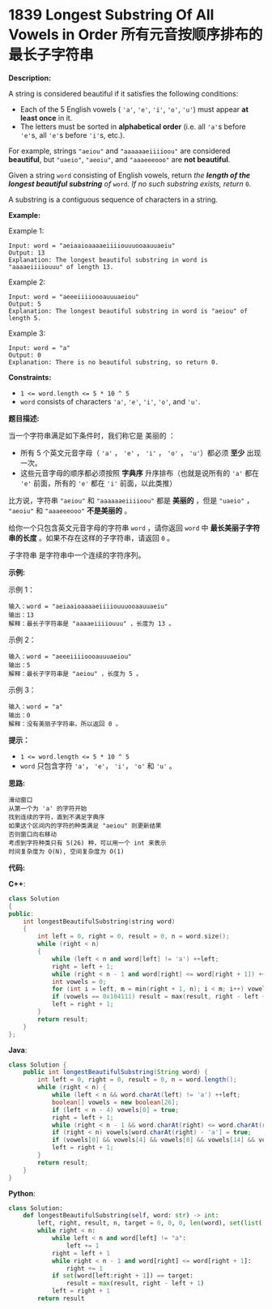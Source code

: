 # 1839 Longest Substring Of All Vowels in Order 所有元音按顺序排布的最长子字符串

__Description:__

A string is considered beautiful if it satisfies the following conditions:

- Each of the 5 English vowels ( `'a'`, `'e'`, `'i'`, `'o'`, `'u'`) must appear __at least once__ in it.
- The letters must be sorted in __alphabetical order__ (i.e. all `'a'`s before `'e'`s, all `'e'`s before `'i'`s, etc.).

For example, strings `"aeiou"` and `"aaaaaaeiiiioou"` are considered __beautiful__, but `"uaeio"`, `"aeoiu"`, and `"aaaeeeooo"` are __not beautiful__.

Given a string `word` consisting of English vowels, return _the __length of the longest beautiful substring__ of_ `word`_. If no such substring exists, return_ `0`.

A substring is a contiguous sequence of characters in a string.

__Example:__

Example 1:

```text
Input: word = "aeiaaioaaaaeiiiiouuuooaauuaeiu"
Output: 13
Explanation: The longest beautiful substring in word is "aaaaeiiiiouuu" of length 13.
```

Example 2:

```text
Input: word = "aeeeiiiioooauuuaeiou"
Output: 5
Explanation: The longest beautiful substring in word is "aeiou" of length 5.
```

Example 3:

```text
Input: word = "a"
Output: 0
Explanation: There is no beautiful substring, so return 0.
```

__Constraints:__

- `1 <= word.length <= 5 * 10 ^ 5`
- `word` consists of characters `'a'`, `'e'`, `'i'`, `'o'`, and `'u'`.

__题目描述:__

当一个字符串满足如下条件时，我们称它是 美丽的 ：

- 所有 5 个英文元音字母（ `'a'` ， `'e'` ， `'i'` ， `'o'` ， `'u'`）都必须 __至少__ 出现一次。
- 这些元音字母的顺序都必须按照 __字典序__ 升序排布（也就是说所有的 `'a'` 都在 `'e'` 前面，所有的 `'e'` 都在 `'i'` 前面，以此类推）

比方说，字符串 `"aeiou"` 和 `"aaaaaaeiiiioou"` 都是 __美丽的__ ，但是 `"uaeio"` ， `"aeoiu"` 和 `"aaaeeeooo"` __不是美丽的__ 。

给你一个只包含英文元音字母的字符串 `word` ，请你返回 `word` 中 __最长美丽子字符串的长度__ 。如果不存在这样的子字符串，请返回 `0` 。

子字符串 是字符串中一个连续的字符序列。

__示例:__

示例 1：

```text
输入：word = "aeiaaioaaaaeiiiiouuuooaauuaeiu"
输出：13
解释：最长子字符串是 "aaaaeiiiiouuu" ，长度为 13 。
```

示例 2：

```text
输入：word = "aeeeiiiioooauuuaeiou"
输出：5
解释：最长子字符串是 "aeiou" ，长度为 5 。
```

示例 3：

```text
输入：word = "a"
输出：0
解释：没有美丽子字符串，所以返回 0 。
```

__提示：__

- `1 <= word.length <= 5 * 10 ^ 5`
- `word` 只包含字符 `'a'`， `'e'`， `'i'`， `'o'` 和 `'u'` 。

__思路:__

```text
滑动窗口
从第一个为 'a' 的字符开始
找到连续的字符，直到不满足字典序
如果这个区间内的字符的种类满足 "aeiou" 则更新结果
否则窗口向右移动
考虑到字符种类只有 5(26) 种，可以用一个 int 来表示
时间复杂度为 O(N), 空间复杂度为 O(1)
```

__代码:__

__C++__:

```C++
class Solution 
{
public:
    int longestBeautifulSubstring(string word) 
    {
        int left = 0, right = 0, result = 0, n = word.size();
        while (right < n)
        {
            while (left < n and word[left] != 'a') ++left;
            right = left + 1;
            while (right < n - 1 and word[right] <= word[right + 1]) ++right;
            int vowels = 0;
            for (int i = left, m = min(right + 1, n); i < m; i++) vowels |= 1 << (word[i] - 'a');
            if (vowels == 0x104111) result = max(result, right - left + 1);
            left = right + 1;
        }
        return result;
    }
};
```

__Java__:

```Java
class Solution {
    public int longestBeautifulSubstring(String word) {
        int left = 0, right = 0, result = 0, n = word.length();
        while (right < n) {
            while (left < n && word.charAt(left) != 'a') ++left;
            boolean[] vowels = new boolean[26];
            if (left < n - 4) vowels[0] = true;
            right = left + 1;
            while (right < n - 1 && word.charAt(right) <= word.charAt(right + 1)) vowels[word.charAt(right++) - 'a'] = true;
            if (right < n) vowels[word.charAt(right) - 'a'] = true;
            if (vowels[0] && vowels[4] && vowels[8] && vowels[14] && vowels[20]) result = Math.max(result, right - left + 1);
            left = right + 1;
        }
        return result;
    }
}
```

__Python__:

```Python
class Solution:
    def longestBeautifulSubstring(self, word: str) -> int:
        left, right, result, n, target = 0, 0, 0, len(word), set(list('aeiou'))
        while right < n:
            while left < n and word[left] != "a":
                left += 1
            right = left + 1
            while right < n - 1 and word[right] <= word[right + 1]:
                right += 1
            if set(word[left:right + 1]) == target:
                result = max(result, right - left + 1)
            left = right + 1
        return result
```

